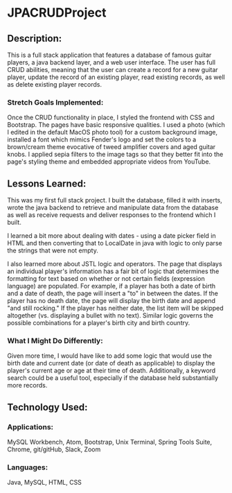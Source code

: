 # JPACRUDProject

## Description:
This is a full stack application that features a database of famous guitar players, a java backend layer, and a web user interface.  The user has full CRUD abilities, meaning that the user can create a record for a new guitar player, update the record of an existing player, read existing records, as well as delete existing player records.

### Stretch Goals Implemented:
Once the CRUD functionality in place, I styled the frontend with CSS and Bootstrap.  The pages have basic responsive qualities.  I used a photo (which I edited in the default MacOS photo tool) for a custom background image, installed a font which mimics Fender's logo and set the colors to a brown/cream theme evocative of tweed amplifier covers and aged guitar knobs.  I applied sepia filters to the image tags so that they better fit into the page's styling theme and embedded appropriate videos from YouTube.  

## Lessons Learned:
This was my first full stack project.  I built the database, filled it with inserts, wrote the java backend to retrieve and manipulate data from the database as well as receive requests and deliver responses to the frontend which I built.  

I learned a bit more about dealing with dates - using a date picker field in HTML and then converting that to LocalDate in java with logic to only parse the strings that were not empty.

I also learned more about JSTL logic and operators.  The page that displays an individual player's information has a fair bit of logic that determines the formatting for text based on whether or not certain fields (expression language) are populated.  For example, if a player has both a date of birth and a date of death, the page will insert a "to"  in between the dates.  If the player has no death date, the page will display the birth date and append "and still rocking."  If the player has neither date, the list item will be skipped altogether (vs. displaying a bullet with no text).  Similar logic governs the possible combinations for a player's birth city and birth country.  

### What I Might Do Differently:
Given more time, I would have like to add some logic that would use the birth date and current date (or date of death as applicable) to display the player's current age or age at their time of death.   Additionally, a keyword search could be a useful tool, especially if the database held substantially more records.

## Technology Used:
### Applications:
MySQL Workbench, Atom, Bootstrap, Unix Terminal, Spring Tools Suite, Chrome, git/gitHub, Slack, Zoom

### Languages:
Java, MySQL, HTML, CSS   

